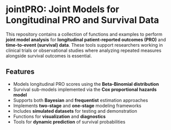 # jointPRO: Joint Models for Longitudinal PRO and Survival Data

This repository contains a collection of functions and examples to perform **joint model analysis** for **longitudinal patient-reported outcomes (PRO)** and **time-to-event (survival) data**. These tools support researchers working in clinical trials or observational studies where analyzing repeated measures alongside survival outcomes is essential.

##  Features

- Models longitudinal PRO scores using the **Beta-Binomial distribution**
- Survival sub-models implemented via the **Cox proportional hazards model**
- Supports both **Bayesian** and **frequentist** estimation approaches
- Implements **two-stage** and **one-stage** modeling frameworks
- Includes **simulated datasets** for testing and demonstration
- Functions for **visualization** and **diagnostics**
- Tools for **dynamic prediction** of survival probabilities

